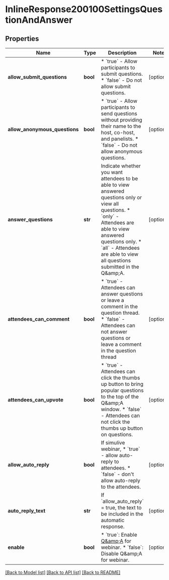 # InlineResponse200100SettingsQuestionAndAnswer

## Properties
Name | Type | Description | Notes
------------ | ------------- | ------------- | -------------
**allow_submit_questions** | **bool** | * &#x60;true&#x60; - Allow participants to submit questions.  * &#x60;false&#x60; - Do not allow submit questions. | [optional] 
**allow_anonymous_questions** | **bool** | * &#x60;true&#x60; - Allow participants to send questions without providing their name to the host, co-host, and panelists.  * &#x60;false&#x60; - Do not allow anonymous questions. | [optional] 
**answer_questions** | **str** | Indicate whether you want attendees to be able to view answered questions only or view all questions.  * &#x60;only&#x60; - Attendees are able to view answered questions only.  *  &#x60;all&#x60; - Attendees are able to view all questions submitted in the Q&amp;amp;A. | [optional] 
**attendees_can_comment** | **bool** | * &#x60;true&#x60; - Attendees can answer questions or leave a comment in the question thread.  * &#x60;false&#x60; - Attendees can not answer questions or leave a comment in the question thread | [optional] 
**attendees_can_upvote** | **bool** | * &#x60;true&#x60; - Attendees can click the thumbs up button to bring popular questions to the top of the Q&amp;amp;A window.  * &#x60;false&#x60; - Attendees can not click the thumbs up button on questions. | [optional] 
**allow_auto_reply** | **bool** | If simulive webinar,   * &#x60;true&#x60; - allow auto-reply to attendees.   * &#x60;false&#x60; - don&#x27;t allow auto-reply to the attendees. | [optional] 
**auto_reply_text** | **str** | If &#x60;allow_auto_reply&#x60; &#x3D; true, the text to be included in the automatic response.  | [optional] 
**enable** | **bool** | * &#x60;true&#x60;: Enable [Q&amp;amp;A](https://support.zoom.us/hc/en-us/articles/203686015-Using-Q-A-as-the-webinar-host#:~:text&#x3D;Overview,and%20upvote%20each%20other&#x27;s%20questions.) for webinar.  * &#x60;false&#x60;: Disable Q&amp;amp;A for webinar. | [optional] 

[[Back to Model list]](../README.md#documentation-for-models) [[Back to API list]](../README.md#documentation-for-api-endpoints) [[Back to README]](../README.md)


